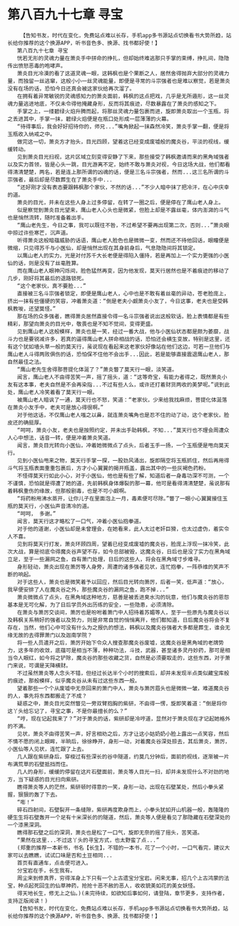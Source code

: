 # 第八百九十七章 寻宝
        【告知书友，时代在变化，免费站点难以长存，手机app多书源站点切换看书大势所趋，站长给你推荐的这个换源APP，听书音色多、换源、找书都好使！】
       第八百九十七章 寻宝
       恍若无形的灵魂力量在萧炎手中拼命的挣扎，但却始终难逃那只手掌的束缚，挣扎间，隐隐传出愤怒恶毒的咆哮声。
       萧炎目光冷漠的看了这道灵魂一眼，这韩枫也是个果断之人，居然舍得抛弃大部分的灵魂力量，而独留一丝逃窜，这般小小一丝灵魂能量，即便是寻常的斗宗强者也是难以察觉，若是萧炎没有在场的话，恐怕今日还真会被这家伙给再次溜了。
       在拥有着异常敏锐的灵魂感知力的萧炎面前，韩枫的这点把戏，几乎是无所遁形，这一丝灵魂力量逃进地底，不仅未令得他掩藏身形，反而将其痕迹，尽数暴露在了萧炎的感知之下。
       手掌之上，一缕碧绿火焰升腾而起，将那丝灵魂力量包裹而进，旋即萧炎取出一个玉瓶，将之丢进其中，手掌一抹，碧绿火焰便是在瓶口处形成一层薄薄的火幕。
       “待得事后，我会好好招待你的，师兄...”嘴角掀起一抹森然冷笑，萧炎手掌一翻，便是将玉瓶收入纳戒之中。
       做完这一切，萧炎方才抬头，目光四顾，望着这已经变成废墟般的魔炎谷，平淡的视线，缓缓转动。
       见到萧炎目光扫视，这片区域立刻变得安静了下来，那些接受了韩枫邀请而来的黑角域强者以及实力首领，皆是心头一跳，目光游离不定，始终不敢与萧炎对视，今日这场大战，他们都看得清清楚楚，两名，若是连上那所谓的凶魂的话，便是三名斗宗强者，然而...这三名所谓的斗宗强者，最后却是尽数葬生在了萧炎手中...
       “还好刚才没有表态要跟韩枫那个家伙，不然的话...”不少人暗中抹了把冷汗，在心中庆幸的道。
       萧炎的目光，并未在这些人身上过多停留，在转了一圈之后，便是停在了鹰山老人身上。
       似是察觉到萧炎目光望来，鹰山老人心头也是微紧，但脸上却是不露丝毫，体内澎湃的斗气也是悄然流转，随时准备着出手。
       “鹰山老先生，今日之事，我可以既往不咎，不过希望不要再出现第二次，否则...”萧炎眼中掠过许些寒芒，沉声道。
       听得萧炎这般暗蕴威胁的话语，鹰山老人脸色也是微微一变，然而还不待他回话，眼瞳便是微缩，只见得苏千与小医仙，却是悄然出现在其身前身后，气息隐隐间将其锁定。
       以鹰山老人的实力，光是对付苏千大长老便是得陷入僵持，若是再加上一个实力更强的小医仙的话，则是没有了丝毫胜算。
       而在鹰山老人眼神闪烁间，脸色猛然再变，因为他发现，莫天行居然也是不着痕迹的移动了几步，刚好将其最后的退路锁死。
       “这个老家伙，真不要脸...”
       直接被三名斗宗强者锁定，即便是鹰山老人，心中也是不敢有着丝毫的异动，苍老脸庞上，挤出一抹有些僵硬的笑容，冲着萧炎道：“倒是老夫小觑萧炎小友了，今日这事，老夫也是受韩枫教唆，还望莫怪。”
       那在场的众多强者，瞧得萧炎居然直接令得一名斗宗强者说出这般软话，脸上表情都是有些精彩，那望向萧炎的目光中，敬畏也是不知不觉间，变得更盛。
       见到鹰山老人这般模样，萧炎也是一笑，经过一番大战，他与小医仙状态都是颇为萎靡，战斗力也是要锐减许多，若真的逼得鹰山老人拼命相战的话，恐怕还会横生变故，特别是这里，还有这个犹如墙头草一般的莫天行，虽说现在看起来这老家伙好像站在他们这边，可若一旦他们与鹰山老人斗得两败俱伤的话，恐怕保不住他不会出手...因此，若是能够直接震退鹰山老人，那自然最佳之法。
       “鹰山老先生舍得那菩提化体涎了？”萧炎瞥了莫天行一眼，淡笑道。
       闻言，鹰山老人不由得苦笑一声，摇了摇头，道：“这等奇宝，有能力者得之，既然萧炎小友有这本事，老夫自然是不会再染指...不过有些人么，或许还打着财货两收的美梦呢。”说到此处，鹰山老人冷笑着看了莫天行一眼。
       被鹰山老人暗讽了一通，莫天行也不怒，笑道：“老家伙，少来给我找麻烦，菩提化体涎落在萧炎小友手中，老夫可是放心得很啊。”
       对于他这话，不仅鹰山老人嗤之以鼻，就连萧炎嘴角也是忍不住的动了动，这个老家伙，脸皮还的确挺厚。
       “呵呵，萧炎小友，老夫也是按照约定，并未出手助韩枫，不知...”莫天行也不理会周遭众人心中想法，话音一转，便是冲着萧炎笑道。
       闻言，萧炎目光转向小医仙，冲着她微微点了点头，后者玉手一扬，一个玉瓶便是甩向莫天行。
       见到小医仙甩来之物，莫天行手掌一探，一股劲风涌出，旋即隔空将玉瓶抓住，然后再用得斗气将玉瓶表面重重包裹后，方才小心翼翼的揭开瓶盖，露出其中的一些灰褐色药粉。
       不怪得莫天行如此小心，对于小医仙，他也是有些了解，知道后者一身毒功深不可测，一个不谨慎，恐怕就是得遭了她的道，先前韩枫身体爆裂的那一幕，他可是看得清清楚楚，虽说那有着韩枫重伤的缘故，但那般剧毒，也是不可小觑啊。
       “将药粉用沸水蒸开，让你儿子在里面泡上一月，毒素便可尽除。”瞥了一眼小心翼翼接住玉瓶的莫天行，小医仙声音清冷的道。
       “呵呵， 多谢。”
       闻言，莫天行这才略松了一口气，冲着小医仙抱拳道。
       对于他的道谢，小医仙却是未曾理会，在她看来，此人太过老奸巨猾，也太过虚伪，着实令人不喜。
       见到将莫天行打发，萧炎环顾四周，望着已经变成废墟的魔炎谷，脸庞上浮现一抹冷笑，此次大战，算是彻底令得魔炎谷声望不存，如今总部被毁，这魔炎谷，日后也是没了实力在黑角域立足，至于一些漏网之鱼，自有萧门处理，日后的这些人，将会在黑角域寸步难寻。
       身形轻动，萧炎出现在萧厉等人身旁，周遭的诸多强者见状，连忙抱拳，一阵恭维的笑声不断的响起。
       对于这些人，萧炎也是微笑着予以回应，然后目光转向萧厉，后者一笑，低声道：“放心，我早便安排了人在魔炎谷之外，那些魔炎谷的漏网之鱼，跑不掉...”
       萧炎微微点了点头，在黑角域这种地方，慈善是被丢进臭水沟的玩意，他们与魔炎谷的恩怨基本是无可化解，为了日后学员外出历练的安全，一些隐患，必须清除。
       在萧炎与萧厉交谈间，萧厉也是吩咐着萧门中人招待着苏媚等人，至于一些原先与魔炎谷以及韩枫关系稍好的强者以及势力，则是非常自觉的悄悄离开，他们都知道，日后魔炎谷将会不复存在，当然，他们心中可没有什么为之报仇的想法，韩枫以及魔炎谷强者大多都是葬生，谁会无缘无故的去得罪萧门以及迦南学院？
       将一些人员遣开之后，萧厉开始下令众人搜查那魔炎谷废墟，这魔炎谷是黑角域的老牌势力，这多年的收敛，底蕴可是相当不薄，种种功法，斗技，武器，甚至诸多灵丹妙药，那可是相当令人眼红，如今将之铲除，魔炎谷的那些收藏之货，自然是必须要取走的，这些东西，对于萧门来说，可谓是天降横财。
       不过虽然萧炎等人念头不错，但经过长达半个小时的搜索后，却并未发现半点类似藏宝库般的痕迹，那般模样，似乎魔炎谷从未有过这些东西一般。
       望着那些一个个从废墟中无奈回来的萧门中人，萧炎与萧厉眉头也是微微一皱，难道魔炎谷的人，事先将东西都搬走了不成？
       疑惑之中，萧炎目光突然瞥见一旁双臂抱胸的紫研，不由得一愣，旋即笑着道：“倒是将你这丫头给忘记了，寻宝之事，不是你最擅长的么？”
       “哼，现在记起我来了？”对于萧炎的话，紫研却是冷哼道，显然对于萧炎现在才记起她格外的不满。
       见状，萧炎不由得苦笑一声，好言相劝之后，方才让这小姑奶奶小脸上露出一点笑容，然后不情不愿的闭上眼眸，半晌后，徐徐睁开，身形一动，对着魔炎谷深处掠去，其后萧炎，萧厉，小医仙等人见状，连忙跟了上去。
       几人跟在紫研身后，穿梭过有些深长的谷中隧道，约莫几分钟后，面前的视线，逐渐被一片布满荒草的石壁抵挡而住。
       几人的身形，缓缓的停留在这片石壁面前，萧炎等人目光一扫，却并未发现什么不对劲的地方，当下疑惑的目光扫向紫研。
       瞧得萧炎等人的茫然，紫研顿时得意的一笑，身形一动，出现在石壁某处，然后小拳头紧握，狠狠的轰了下去。
       “嘭！”
       碎石四射间，石壁裂开一条缝隙，紫研再度欺身而上，小拳头犹如开山机器一般，轰隆隆的硬生生将石壁轰开一个足有十米深长的的隧道，然后，萧炎等人便是看见了那隐藏在石壁深处的一个漆黑深洞。
       瞧得那石壁之后的深洞，萧炎也是松了一口气，旋即无奈的摇了摇头，苦笑道。
       “果然在这里...不过这丫头的寻宝方式，也太野蛮了点...”
       (郑重的推荐一本新书，书名【长生】，不错的一本书，花了一个小时，一口气看完，建议大家可以去瞧瞧，试试口味是否和土豆相同...
       首页有直通车，点击便可进入。
       分宝岩在手，长生我有。
       周尘来到修真界，穷得浑身上下只有一个上古遗宝分宝岩。闲来无事，招几个上古鸿蒙的法宝，种点起死回生的仙草神药，抢抢十恶不赦的恶人，收收貌美如花的美女妖怪。
       得天地长生，修无上之仙。)(未完待续，如欲知后事如何，请登陆，章节更多，支持作者，支持正版阅读！)
       【告知书友，时代在变化，免费站点难以长存，手机app多书源站点切换看书大势所趋，站长给你推荐的这个换源APP，听书音色多、换源、找书都好使！】